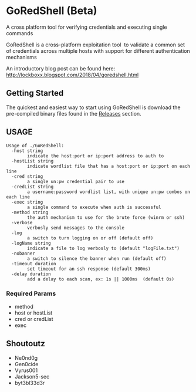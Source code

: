# GoRedShell (Beta)
A cross platform tool for verifying credentials and executing single commands

GoRedShell is a cross-platform exploitation tool 
to validate a common set of credentials across multiple hosts 
with support for different authentication mechanisms

An introductory blog post can be found here:
http://lockboxx.blogspot.com/2018/04/goredshell.html

## Getting Started
The quickest and easiest way to start using GoRedShell is download the
pre-compiled binary files found in the
[Releases](https://github.com/ahhh/GoRedShell/releases) section.


## USAGE

```
Usage of ./GoRedShell:
  -host string
    	indicate the host:port or ip:port address to auth to
  -hostList string
    	indicate wordlist file that has a host:port or ip:port on each line
  -cred string
    	a single un:pw credential pair to use
  -credList string
    	a username:password wordlist list, with unique un:pw combos on each line
  -exec string
    	a single command to execute when auth is successful
  -method string
    	the auth mechanism to use for the brute force (winrm or ssh)
  -verbose
    	verbosly send messages to the console
  -log
    	a switch to turn logging on or off (default off)
  -logName string
    	indicate a file to log verbosly to (default "logFile.txt")
  -nobanner
    	a switch to silence the banner when run (default off)
  -timeout duration
    	set timeout for an ssh response (default 300ms)
  -delay duration
    	add a delay to each scan, ex: 1s || 1000ms  (default 0s)
```

### Required Params
- method
- host or hostList
- cred or credList
- exec


## Shoutoutz
- Ne0nd0g
- Gen0cide
- Vyrus001
- Jackson5-sec
- byt3bl33d3r
